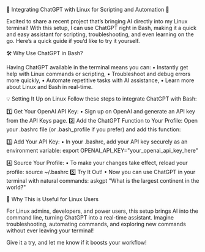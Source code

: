 🚀 Integrating ChatGPT with Linux for Scripting and Automation 🚀

Excited to share a recent project that’s bringing AI directly into my Linux terminal! With this setup, I can use ChatGPT right in Bash, making it a quick and easy assistant for scripting, troubleshooting, and even learning on the go. Here’s a quick guide if you’d like to try it yourself.

🛠 Why Use ChatGPT in Bash?

Having ChatGPT available in the terminal means you can:
	•	Instantly get help with Linux commands or scripting,
	•	Troubleshoot and debug errors more quickly,
	•	Automate repetitive tasks with AI assistance,
	•	Learn more about Linux and Bash in real-time.

💡 Setting It Up on Linux
Follow these steps to integrate ChatGPT with Bash:

1️⃣ Get Your OpenAI API Key:
	•	Sign up on OpenAI and generate an API key from the API Keys page.
2️⃣ Add the ChatGPT Function to Your Profile:
Open your .bashrc file (or .bash_profile if you prefer) and add this function:

3️⃣ Add Your API Key:
	•	In your .bashrc, add your API key securely as an environment variable:
 export OPENAI_API_KEY="your_openai_api_key_here"

4️⃣ Source Your Profile:
	•	To make your changes take effect, reload your profile:
   source ~/.bashrc
5️⃣ Try It Out!
	•	Now you can use ChatGPT in your terminal with natural commands:
 askgpt "What is the largest continent in the world?"

 🌟 Why This is Useful for Linux Users

For Linux admins, developers, and power users, this setup brings AI into the command line, turning ChatGPT into a real-time assistant. Imagine troubleshooting, automating commands, and exploring new commands without ever leaving your terminal!

Give it a try, and let me know if it boosts your workflow!
